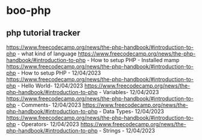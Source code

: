 # boo-php
## php tutorial tracker
https://www.freecodecamp.org/news/the-php-handbook/#introduction-to-php - what kind of language
https://www.freecodecamp.org/news/the-php-handbook/#introduction-to-php - How to setup PHP - Installed mamp
https://www.freecodecamp.org/news/the-php-handbook/#introduction-to-php - How to setup PHP - 12/04/2023
https://www.freecodecamp.org/news/the-php-handbook/#introduction-to-php - Hello World- 12/04/2023
https://www.freecodecamp.org/news/the-php-handbook/#introduction-to-php - Variables- 12/04/2023
https://www.freecodecamp.org/news/the-php-handbook/#introduction-to-php - Comments- 12/04/2023
https://www.freecodecamp.org/news/the-php-handbook/#introduction-to-php - Data Types- 12/04/2023
https://www.freecodecamp.org/news/the-php-handbook/#introduction-to-php - Operators- 12/04/2023
https://www.freecodecamp.org/news/the-php-handbook/#introduction-to-php - Strings - 12/04/2023